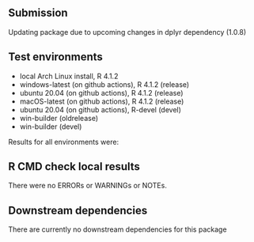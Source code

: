 ## Submission
Updating package due to upcoming changes in dplyr dependency (1.0.8)

## Test environments
* local Arch Linux install, R 4.1.2
* windows-latest (on github actions), R 4.1.2 (release)
* ubuntu 20.04 (on github actions), R 4.1.2 (release)
* macOS-latest (on github actions), R 4.1.2 (release)
* ubuntu 20.04 (on github actions), R-devel (devel)
* win-builder (oldrelease)
* win-builder (devel)
    
Results for all environments were:

## R CMD check local results
There were no ERRORs or WARNINGs or NOTEs.

## Downstream dependencies
There are currently no downstream dependencies for this package